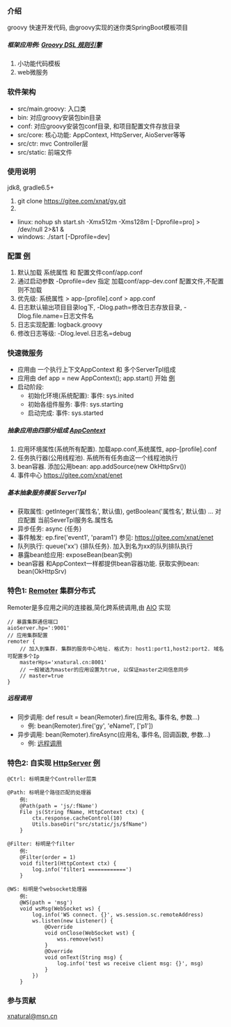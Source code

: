 ### 介绍
groovy 快速开发代码, 由groovy实现的迷你类SpringBoot模板项目
##### 框架应用例: [Groovy DSL 规则引擎](https://gitee.com/xnat/gy/tree/rule)
1. 小功能代码模板
2. web微服务

### 软件架构
* src/main.groovy: 入口类
* bin: 对应groovy安装包bin目录
* conf: 对应groovy安装包conf目录, 和项目配置文件存放目录
* src/core: 核心功能: AppContext, HttpServer, AioServer等等
* src/ctr: mvc Controller层
* src/static: 前端文件

### 使用说明
jdk8, gradle6.5+

1. git clone https://gitee.com/xnat/gy.git
2. 
 * linux: nohup sh start.sh -Xmx512m -Xms128m [-Dprofile=pro] > /dev/null 2>&1 &
 * windows: ./start [-Dprofile=dev]

### 配置 [例](https://gitee.com/xnat/gy/blob/master/conf/app.conf)
1. 默认加载 系统属性 和 配置文件conf/app.conf
2. 通过启动参数 -Dprofile=dev 指定 加载conf/app-dev.conf 配置文件,不配置则不加载
3. 优先级: 系统属性 > app-[profile].conf > app.conf
4. 日志默认输出项目目录log下, -Dlog.path=修改日志存放目录, -Dlog.file.name=日志文件名
5. 日志实现配置: logback.groovy
6. 修改日志等级: -Dlog.level.日志名=debug

### 快速微服务
* 应用由 一个执行上下文AppContext 和 多个ServerTpl组成
* 应用由 def app = new AppContext(); app.start() 开始 [例](https://gitee.com/xnat/gy/blob/master/src/main.groovy)
* 启动阶段:
    - 初始化环境(系统配置): 事件: sys.inited
    - 初始各组件服务: 事件: sys.starting
    - 启动完成: 事件: sys.started
##### 抽象应用由四部分组成 [AppContext](https://gitee.com/xnat/gy/blob/rule/src/core/AppContext.groovy)
1. 应用环境属性(系统所有配置). 加载app.conf,系统属性, app-[profile].conf
2. 任务执行器(公用线程池). 系统所有任务由这一个线程池执行
3. bean容器. 添加公用bean: app.addSource(new OkHttpSrv())
4. 事件中心 <https://gitee.com/xnat/enet>
##### 基本抽象服务模板 ServerTpl
* 获取属性: getInteger('属性名', 默认值), getBoolean('属性名', 默认值) ... 对应配置 当前SeverTpl服务名.属性名
* 异步任务: async {任务}
* 事件触发: ep.fire('event1', 'param1') 参见: <https://gitee.com/xnat/enet>
* 队列执行: queue('xx') {排队任务}. 加入到名为xx的队列排队执行
* 暴露bean给应用: exposeBean(bean实例) 
* bean容器 和AppContext一样都提供bean容器功能. 获取实例bean: bean(OkHttpSrv)

### 特色1: [Remoter](https://gitee.com/xnat/gy/blob/master/src/core/Remoter.groovy) 集群分布式
Remoter是多应用之间的连接器,简化跨系统调用,由 [AIO](https://gitee.com/xnat/gy/blob/master/src/core/aio/AioServer.groovy) 实现
```
// 暴露集群通信端口
aioServer.hp=':9001'
// 应用集群配置
remoter {
    // 加入到集群. 集群的服务中心地址. 格式为: host1:port1,host2:port2. 域名可配置多个Ip
    masterHps='xnatural.cn:8001'
    // 一般被选为master的应用设置为true, 以保证master之间信息同步
    // master=true
}
```
##### 远程调用 
* 同步调用: def result = bean(Remoter).fire(应用名, 事件名, 参数...)
    - 例: bean(Remoter).fire('gy', 'eName1', ['p1'])
* 异步调用: bean(Remoter).fireAsync(应用名, 事件名, 回调函数, 参数...)
    - 例: [远程调用](https://gitee.com/xnat/gy/blob/master/src/service/TestService.groovy#L178)

    
### 特色2: 自实现 [HttpServer](https://gitee.com/xnat/gy/blob/master/src/core/http/HttpServer.groovy) [例](https://gitee.com/xnat/gy/blob/master/src/ctrl/TestCtrl.groovy)
    @Ctrl: 标明类是个Controller层类
    
    @Path: 标明是个路径匹配的处理器
        例:
        @Path(path = 'js/:fName')
        File js(String fName, HttpContext ctx) {
            ctx.response.cacheControl(10)
            Utils.baseDir("src/static/js/$fName")
        }
    
    @Filter: 标明是个filter
        例:
        @Filter(order = 1)
        void filter1(HttpContext ctx) {
            log.info('filter1 ============')
        }

    @WS: 标明是个websocket处理器
        例:
        @WS(path = 'msg')
        void wsMsg(WebSocket ws) {
            log.info('WS connect. {}', ws.session.sc.remoteAddress)
            ws.listen(new Listener() {
                @Override
                void onClose(WebSocket wst) {
                    wss.remove(wst)
                }
                @Override
                void onText(String msg) {
                    log.info('test ws receive client msg: {}', msg)
                }
            })
        }


### 参与贡献
xnatural@msn.cn